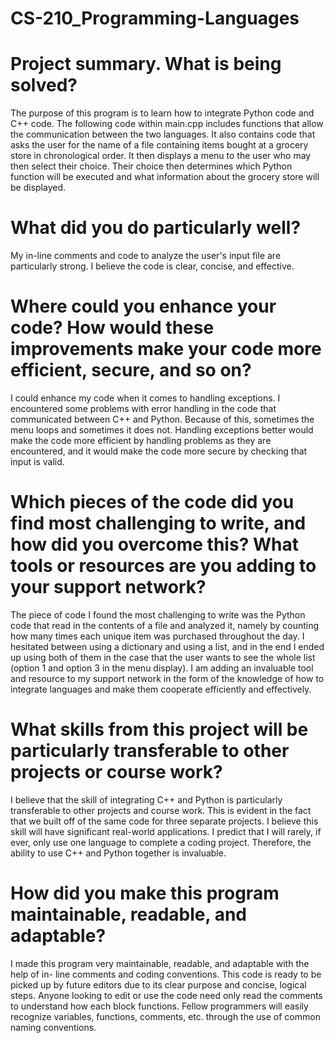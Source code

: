 # CS-210_Programming-Languages

# Project summary. What is being solved?
The purpose of this program is to learn how to integrate Python code and C++ code.
The following code within main.cpp includes functions that allow the communication 
between the two languages. It also contains code that asks the user for the name of
a file containing items bought at a grocery store in chronological order. It then 
displays a menu to the user who may then select their choice. Their choice then
determines which Python function will be executed and what information about the
grocery store will be displayed.

# What did you do particularly well?
My in-line comments and code to analyze the user's input file are particularly 
strong. I believe the code is clear, concise, and effective.

# Where could you enhance your code? How would these improvements make your code more efficient, secure, and so on?
I could enhance my code when it comes to handling exceptions. I encountered some
problems with error handling in the code that communicated between C++ and Python.
Because of this, sometimes the menu loops and sometimes it does not. Handling 
exceptions better would make the code more efficient by handling problems as they
are encountered, and it would make the code more secure by checking that input is
valid.

# Which pieces of the code did you find most challenging to write, and how did you overcome this? What tools or resources are you adding to your support network?
The piece of code I found the most challenging to write was the Python code that
read in the contents of a file and analyzed it, namely by counting how many times
each unique item was purchased throughout the day. I hesitated between using a 
dictionary and using a list, and in the end I ended up using both of them in the 
case that the user wants to see the whole list (option 1 and option 3 in the 
menu display). I am adding an invaluable tool and resource to my support network in 
the form of the knowledge of how to integrate languages and make them cooperate 
efficiently and effectively.

# What skills from this project will be particularly transferable to other projects or course work?
I believe that the skill of integrating C++ and Python is particularly transferable 
to other projects and course work. This is evident in the fact that we built off of
the same code for three separate projects. I believe this skill will have 
significant real-world applications. I predict that I will rarely, if ever, only use
one language to complete a coding project. Therefore, the ability to use C++ and 
Python together is invaluable. 

# How did you make this program maintainable, readable, and adaptable?
I made this program very maintainable, readable, and adaptable with the help of in-
line comments and coding conventions. This code is ready to be picked up by future
editors due to its clear purpose and concise, logical steps. Anyone looking to edit
or use the code need only read the comments to understand how each block functions.
Fellow programmers will easily recognize variables, functions, comments, etc. through
the use of common naming conventions. 
